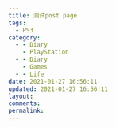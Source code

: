 ```yaml
---
title: 测试post page
tags:
  - PS3
category:
  - - Diary
    - PlayStation
  - - Diary
    - Games
  - - Life
date: 2021-01-27 16:56:11
updated: 2021-01-27 16:56:11
layout:
comments:
permalink:
---
```

